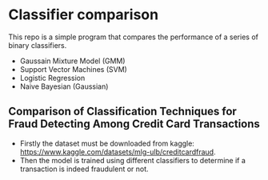 # Classifier comparison
This repo is a simple program that compares the performance of a series of binary classifiers.
  * Gaussain Mixture Model (GMM)
  * Support Vector Machines (SVM)
  * Logistic Regression
  * Naive Bayesian (Gaussian)

## Comparison of Classification Techniques for Fraud Detecting Among Credit Card Transactions
* Firstly the dataset must be downloaded from kaggle: https://www.kaggle.com/datasets/mlg-ulb/creditcardfraud. 
* Then the model is trained using different classifiers to determine if a transaction is indeed fraudulent or not.
